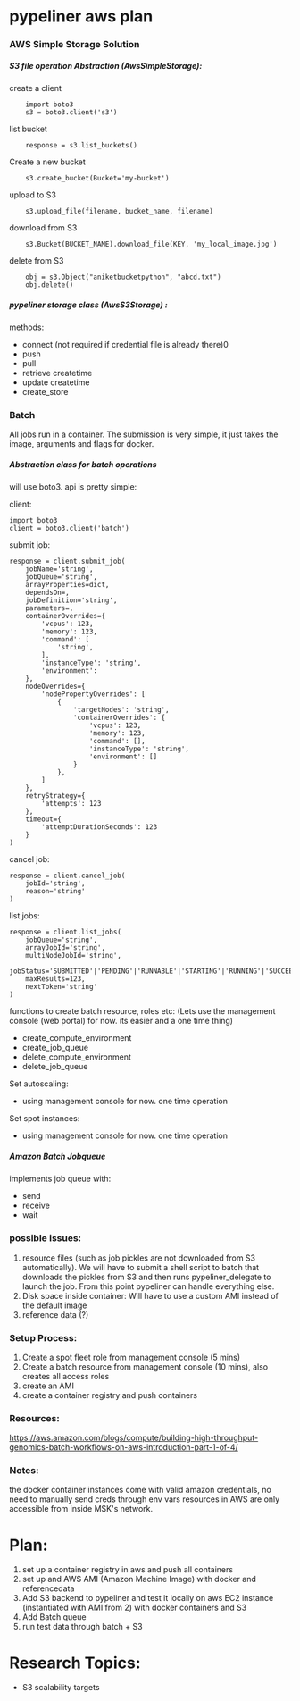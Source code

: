 # pypeliner aws plan

### AWS Simple Storage Solution

##### S3 file operation Abstraction (AwsSimpleStorage):


create a client
```
    import boto3
    s3 = boto3.client('s3')
```
list bucket
```
    response = s3.list_buckets()
```
Create a new bucket
```
    s3.create_bucket(Bucket='my-bucket')
```
upload to S3
```
    s3.upload_file(filename, bucket_name, filename)
```
download from S3
```
    s3.Bucket(BUCKET_NAME).download_file(KEY, 'my_local_image.jpg')
```
delete from S3
```
    obj = s3.Object("aniketbucketpython", "abcd.txt")
    obj.delete()
```

##### pypeliner storage class (AwsS3Storage) :
methods:
- connect (not required if credential file is already there)0
- push
- pull
- retrieve createtime
- update createtime 
- create_store


### Batch

All jobs run in a container. The submission is very simple, it just takes the image, arguments and flags for docker. 

##### Abstraction class for batch operations

will use boto3. api is pretty simple:

client:
```
import boto3
client = boto3.client('batch')
```
submit job:
```
response = client.submit_job(
    jobName='string',
    jobQueue='string',
    arrayProperties=dict,
    dependsOn=,
    jobDefinition='string',
    parameters=,
    containerOverrides={
        'vcpus': 123,
        'memory': 123,
        'command': [
            'string',
        ],
        'instanceType': 'string',
        'environment': 
    },
    nodeOverrides={
        'nodePropertyOverrides': [
            {
                'targetNodes': 'string',
                'containerOverrides': {
                    'vcpus': 123,
                    'memory': 123,
                    'command': [],
                    'instanceType': 'string',
                    'environment': []
                }
            },
        ]
    },
    retryStrategy={
        'attempts': 123
    },
    timeout={
        'attemptDurationSeconds': 123
    }
)
```

cancel job:
```
response = client.cancel_job(
    jobId='string',
    reason='string'
)
```

list jobs:
```
response = client.list_jobs(
    jobQueue='string',
    arrayJobId='string',
    multiNodeJobId='string',
    jobStatus='SUBMITTED'|'PENDING'|'RUNNABLE'|'STARTING'|'RUNNING'|'SUCCEEDED'|'FAILED',
    maxResults=123,
    nextToken='string'
)
```
functions to create batch resource, roles etc: (Lets use the management console (web portal) for now. its easier and a one time thing)
- create_compute_environment
- create_job_queue
- delete_compute_environment
- delete_job_queue

Set autoscaling:
- using management console for now. one time operation

Set spot instances:
- using management console for now. one time operation

##### Amazon Batch Jobqueue
implements job queue with:
- send
- receive
- wait


### possible issues:
1. resource files (such as job pickles are not downloaded from S3 automatically). We will have to submit a shell script to batch that downloads the pickles from S3 and then runs pypeliner_delegate to launch the job. From this point pypeliner can handle everything else.
2. Disk space inside container: Will have to use a custom AMI instead of the default image
3. reference data (?)


### Setup Process:
1. Create a spot fleet role from management console (5 mins)
2. Create a batch resource from management console (10 mins), also creates all access roles
3. create an AMI
4. create a container registry and push containers



### Resources:
https://aws.amazon.com/blogs/compute/building-high-throughput-genomics-batch-workflows-on-aws-introduction-part-1-of-4/

### Notes: 
the docker container instances come with valid amazon credentials, no need to manually send creds through env vars
resources in AWS are only accessible from inside MSK's network.


# Plan:

1. set up a container registry in aws and push all containers
2. set up and AWS AMI (Amazon Machine Image) with docker and referencedata
3. Add S3 backend to pypeliner and test it locally on aws EC2 instance (instantiated with AMI from 2) with docker containers and S3
4. Add Batch queue
5. run test data through batch + S3

# Research Topics:
- S3 scalability targets